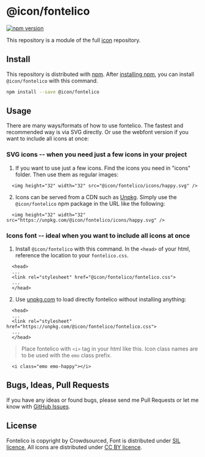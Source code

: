 # @icon/fontelico

[![npm version](https://img.shields.io/npm/v/@icon/fontelico.svg)](https://www.npmjs.org/package/@icon/fontelico)

This repository is a module of the full [icon][icon] repository.

## Install

This repository is distributed with [npm]. After [installing npm][install-npm], you can install `@icon/fontelico` with this command.

```bash
npm install --save @icon/fontelico
```

## Usage

There are many ways/formats of how to use fontelico. The fastest and recommended way is via SVG directly. Or use the webfont version if you want to include all icons at once:

### SVG icons -- when you need just a few icons in your project

  1. If you want to use just a few icons. Find the icons you need in "icons" folder. Then use them as regular images:

```
  <img height="32" width="32" src="@icon/fontelico/icons/happy.svg" />
```

  2. Icons can be served from a CDN such as [Unpkg][Unpkg]. Simply use the `@icon/fontelico` npm package in the URL like the following:

```
  <img height="32" width="32" src="https://unpkg.com/@icon/fontelico/icons/happy.svg" />
```

### Icons font -- ideal when you want to include all icons at once

  1. Install `@icon/fontelico` with this command. In the `<head>` of your html, reference the location to your `fontelico.css`.

```
  <head>
  ...
  <link rel="stylesheet" href="@icon/fontelico/fontelico.css">
  ...
  </head>
```

  2. Use [unpkg.com][Unpkg] to load directly fontelico without installing anything:

```
  <head>
  ...
  <link rel="stylesheet" href="https://unpkg.com/@icon/fontelico/fontelico.css">
  ...
  </head>
```

> Place fontelico with `<i>` tag in your html like this. Icon class names are to be used with the `emo` class prefix.

```
  <i class="emo emo-happy"></i>
```


## Bugs, Ideas, Pull Requests

If you have any ideas or found bugs, please send me Pull Requests or let me know with [GitHub Issues][github issues].

## License

Fontelico is copyright by Crowdsourced, Font is distributed under [SIL licence](http://scripts.sil.org/cms/scripts/page.php?site_id=nrsi&id=OFL), All icons are distributed under [CC BY licence](http://creativecommons.org/licenses/by-sa/3.0/).

[icon]: https://github.com/thecreation/icons
[npm]: https://www.npmjs.com/
[install-npm]: https://docs.npmjs.com/getting-started/installing-node
[sass]: http://sass-lang.com/
[github issues]: https://github.com/thecreation/icons/issues
[Unpkg]: https://unpkg.com